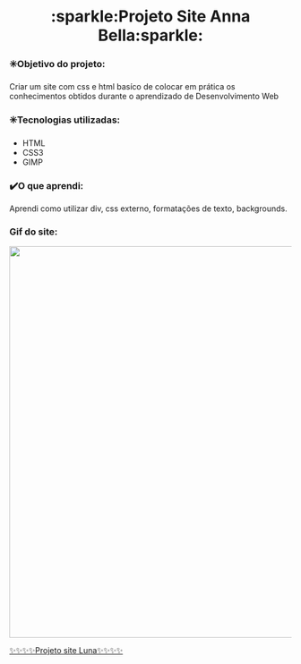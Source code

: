
<h1 align="center"> :sparkle:Projeto Site Anna Bella:sparkle:</h1> 

### :eight_spoked_asterisk:Objetivo do projeto:</h3>
Criar um site com css e html basíco de colocar em prática os conhecimentos obtidos durante o aprendizado de Desenvolvimento Web

### :eight_spoked_asterisk:Tecnologias utilizadas:

- HTML
- CSS3 
- GIMP

### :heavy_check_mark:O que aprendi:
Aprendi como utilizar div, css externo, formatações de texto, backgrounds.

### Gif do site:
<p align="center"> 
    <img src="https://github.com/Jasmim-mii/Site_Anna_Bella_/blob/main/imgs/gif_site.gif" width="700">           
</p>                 


<a href="http://projectweb.freecluster.eu/">✨✨✨✨Projeto site Luna✨✨✨✨</a>



